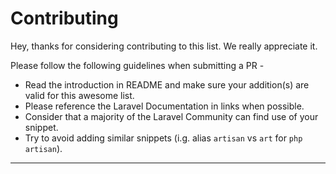 # Contributing

Hey, thanks for considering contributing to this list. We really appreciate it.

Please follow the following guidelines when submitting a PR -

* Read the introduction in README and make sure your addition(s) are valid for this awesome list.
* Please reference the Laravel Documentation in links when possible.
* Consider that a majority of the Laravel Community can find use of your snippet.
* Try to avoid adding similar snippets (i.g. alias `artisan` vs `art` for `php artisan`).

-----
